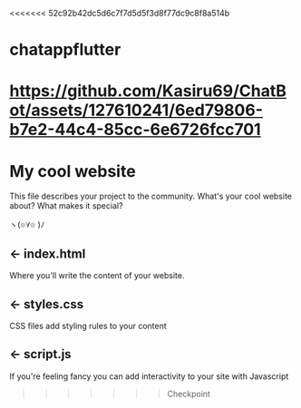 <<<<<<< 52c92b42dc5d6c7f7d5d5f3d8f77dc9c8f8a514b
# chatappflutter
https://github.com/Kasiru69/ChatBot/assets/127610241/6ed79806-b7e2-44c4-85cc-6e6726fcc701
=======
# My cool website

This file describes your project to the community. What's your cool website about? What makes it special?

ヽ(๏∀๏ )ﾉ

## ← index.html

Where you'll write the content of your website. 

## ← styles.css

CSS files add styling rules to your content

## ← script.js

If you're feeling fancy you can add interactivity to your site with Javascript
>>>>>>> Checkpoint

